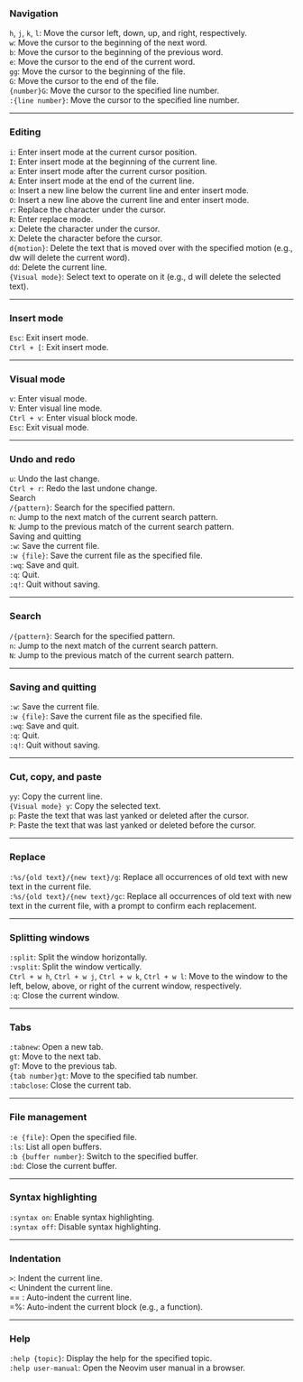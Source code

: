 
### Navigation

`h`, `j`, `k`, `l`: Move the cursor left, down, up, and right, respectively.  
`w`: Move the cursor to the beginning of the next word.  
`b`: Move the cursor to the beginning of the previous word.  
`e`: Move the cursor to the end of the current word.  
`gg`: Move the cursor to the beginning of the file.  
`G`: Move the cursor to the end of the file.  
`{number}G`: Move the cursor to the specified line number.  
`:{line number}`: Move the cursor to the specified line number.

---

### Editing

`i`: Enter insert mode at the current cursor position.  
`I`: Enter insert mode at the beginning of the current line.  
`a`: Enter insert mode after the current cursor position.  
`A`: Enter insert mode at the end of the current line.  
`o`: Insert a new line below the current line and enter insert mode.  
`O`: Insert a new line above the current line and enter insert mode.  
`r`: Replace the character under the cursor.  
`R`: Enter replace mode.  
`x`: Delete the character under the cursor.  
`X`: Delete the character before the cursor.  
`d{motion}`: Delete the text that is moved over with the specified motion (e.g., dw will delete the current word).  
`dd`: Delete the current line.  
`{Visual mode}`: Select text to operate on it (e.g., d will delete the selected text).

---

### Insert mode

`Esc`: Exit insert mode.  
`Ctrl + [`: Exit insert mode.

---

### Visual mode

`v`: Enter visual mode.  
`V`: Enter visual line mode.  
`Ctrl + v`: Enter visual block mode.  
`Esc`: Exit visual mode.

---

### Undo and redo

`u`: Undo the last change.  
`Ctrl + r`: Redo the last undone change.  
Search  
`/{pattern}`: Search for the specified pattern.  
`n`: Jump to the next match of the current search pattern.  
`N`: Jump to the previous match of the current search pattern.  
Saving and quitting  
`:w`: Save the current file.  
`:w {file}`: Save the current file as the specified file.  
`:wq`: Save and quit.  
`:q`: Quit.  
`:q!`: Quit without saving.

---

### Search

`/{pattern}`: Search for the specified pattern.  
`n`: Jump to the next match of the current search pattern.  
`N`: Jump to the previous match of the current search pattern.

---

### Saving and quitting

`:w`: Save the current file.  
`:w {file}`: Save the current file as the specified file.  
`:wq`: Save and quit.  
`:q`: Quit.  
`:q!`: Quit without saving.

---

### Cut, copy, and paste

`yy`: Copy the current line.  
`{Visual mode} y`: Copy the selected text.  
`p`: Paste the text that was last yanked or deleted after the cursor.  
`P`: Paste the text that was last yanked or deleted before the cursor.

---

### Replace

`:%s/{old text}/{new text}/g`: Replace all occurrences of old text with new text in the current file.  
`:%s/{old text}/{new text}/gc`: Replace all occurrences of old text with new text in the current file, with a prompt to confirm each replacement.

---

### Splitting windows

`:split`: Split the window horizontally.  
`:vsplit`: Split the window vertically.  
`Ctrl + w h`, `Ctrl + w j`, `Ctrl + w k`, `Ctrl + w l`: Move to the window to the left, below, above, or right of the current window, respectively.  
`:q`: Close the current window.

---

### Tabs

`:tabnew`: Open a new tab.  
`gt`: Move to the next tab.  
`gT`: Move to the previous tab.  
`{tab number}gt`: Move to the specified tab number.  
`:tabclose`: Close the current tab.

---

### File management

`:e {file}`: Open the specified file.  
`:ls`: List all open buffers.  
`:b {buffer number}`: Switch to the specified buffer.  
`:bd`: Close the current buffer.

---

### Syntax highlighting

`:syntax on`: Enable syntax highlighting.  
`:syntax off`: Disable syntax highlighting.

---

### Indentation

`>`: Indent the current line.  
`<`: Unindent the current line.  
== : Auto-indent the current line.  
=%: Auto-indent the current block (e.g., a function).

---

### Help

`:help {topic}`: Display the help for the specified topic.  
`:help user-manual`: Open the Neovim user manual in a browser.